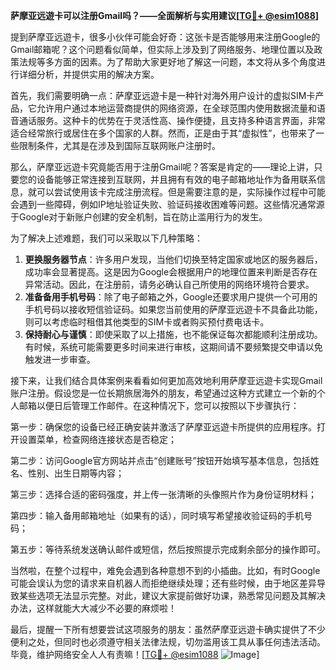 **萨摩亚远遊卡可以注册Gmail吗？——全面解析与实用建议[[TG💪+ @esim1088](https://t.me/s/esim1088)]**

提到萨摩亚远遊卡，很多小伙伴可能会好奇：这张卡是否能够用来注册Google的Gmail邮箱呢？这个问题看似简单，但实际上涉及到了网络服务、地理位置以及政策法规等多方面的因素。为了帮助大家更好地了解这一问题，本文将从多个角度进行详细分析，并提供实用的解决方案。

首先，我们需要明确一点：萨摩亚远遊卡是一种针对海外用户设计的虚拟SIM卡产品，它允许用户通过本地运营商提供的网络资源，在全球范围内使用数据流量和语音通话服务。这种卡的优势在于灵活性高、操作便捷，且支持多种语言界面，非常适合经常旅行或居住在多个国家的人群。然而，正是由于其“虚拟性”，也带来了一些限制条件，尤其是在涉及到国际互联网账户注册时。

那么，萨摩亚远遊卡究竟能否用于注册Gmail呢？答案是肯定的——理论上讲，只要您的设备能够正常连接到互联网，并且拥有有效的电子邮箱地址作为备用联系信息，就可以尝试使用该卡完成注册流程。但是需要注意的是，实际操作过程中可能会遇到一些障碍，例如IP地址验证失败、验证码接收困难等问题。这些情况通常源于Google对于新账户创建的安全机制，旨在防止滥用行为的发生。

为了解决上述难题，我们可以采取以下几种策略：
1. **更换服务器节点**：许多用户发现，当他们切换至特定国家或地区的服务器后，成功率会显著提高。这是因为Google会根据用户的地理位置来判断是否存在异常活动。因此，在注册前，请务必确认自己所使用的网络环境符合要求。
2. **准备备用手机号码**：除了电子邮箱之外，Google还要求用户提供一个可用的手机号码以接收短信验证码。如果您当前使用的萨摩亚远遊卡不具备此功能，则可以考虑临时租借其他类型的SIM卡或者购买预付费电话卡。
3. **保持耐心与谨慎**：即使采取了以上措施，也不能保证每次都能顺利注册成功。有时候，系统可能需要更多时间来进行审核，这期间请不要频繁提交申请以免触发进一步审查。

接下来，让我们结合具体案例来看看如何更加高效地利用萨摩亚远遊卡实现Gmail账户注册。假设您是一位长期旅居海外的朋友，希望通过这种方式建立一个新的个人邮箱以便日后管理工作邮件。在这种情况下，您可以按照以下步骤执行：

第一步：确保您的设备已经正确安装并激活了萨摩亚远遊卡所提供的应用程序。打开设置菜单，检查网络连接状态是否稳定；

第二步：访问Google官方网站并点击“创建账号”按钮开始填写基本信息，包括姓名、性别、出生日期等内容；

第三步：选择合适的密码强度，并上传一张清晰的头像照片作为身份证明材料；

第四步：输入备用邮箱地址（如果有的话），同时填写希望接收验证码的手机号码；

第五步：等待系统发送确认邮件或短信，然后按照提示完成剩余部分的操作即可。

当然啦，在整个过程中，难免会遇到各种意想不到的小插曲。比如，有时Google可能会误认为您的请求来自机器人而拒绝继续处理；还有些时候，由于地区差异导致某些选项无法显示完整。对此，建议大家提前做好功课，熟悉常见问题及其解决办法，这样就能大大减少不必要的麻烦啦！

最后，提醒一下所有想要尝试这项服务的朋友：虽然萨摩亚远遊卡确实提供了不少便利之处，但同时也必须遵守相关法律法规，切勿滥用该工具从事任何违法活动。毕竟，维护网络安全人人有责嘛！[[TG💪+ @esim1088](https://t.me/s/esim1088) ![Image](https://i.postimg.cc/4NQfJmqS/Snipaste-2025-05-13-00-14-12.png)]